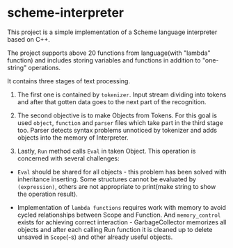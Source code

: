 # scheme-interpreter

This project is a simple implementation of a Scheme language interpreter based on C++.

The project supports above 20 functions from language(with "lambda" function) and includes storing variables and functions in addition to "one-string" operations.

It contains three stages of text processing. 

1. The first one is contained by `tokenizer`. Input stream dividing into tokens and after that gotten data goes to the next part of the recognition.

2. The second objective is to make Objects from Tokens. For this goal is used `object`, `function` and `parser` files which take part in the third stage too. Parser detects syntax problems unnoticed by tokenizer and adds objects into the memory of Interpreter.

3. Lastly, `Run` method calls `Eval` in taken Object. This operation is concerned with several challenges:

- `Eval` should be shared for all objects - this problem has been solved with inheritance inserting. Some structures cannot be evaluated by `(expression)`, others are not appropriate to print(make string to show the operation result).

- Implementation of `lambda functions` requires work with memory to avoid cycled relationships between Scope and Function. And `memory_control` exists for achieving correct interaction - GarbageCollector memorizes all objects and after each calling Run function it is cleaned up to delete unsaved in `Scope`(-s) and other already useful objects.
